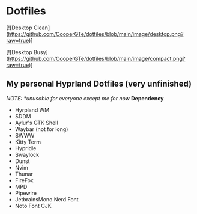 # Dotfiles
[![Desktop Clean] (https://github.com/CooperGTe/dotfiles/blob/main/image/desktop.png?raw=true)]

[![Desktop Busy] (https://github.com/CooperGTe/dotfiles/blob/main/image/compact.png?raw=true)]
## My personal Hyprland Dotfiles (very unfinished)
_NOTE: *unusable for everyone except me for now_
**Dependency**
- Hyrpland WM
- SDDM
- Aylur's GTK Shell
- Waybar (not for long)
- SWWW
- Kitty Term
- Hypridle
- Swaylock
- Dunst
- Nvim
- Thunar
- FireFox
- MPD
- Pipewire
- JetbrainsMono Nerd Font
- Noto Font CJK
